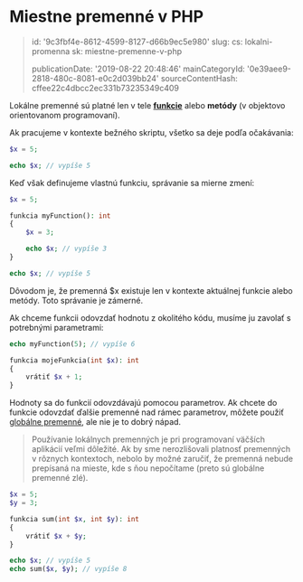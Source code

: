 Miestne premenné v PHP
======================

> id: '9c3fbf4e-8612-4599-8127-d66b9ec5e980'
> slug:
> 	cs: lokalni-promenna
> 	sk: miestne-premenne-v-php
> 
> publicationDate: '2019-08-22 20:48:46'
> mainCategoryId: '0e39aee9-2818-480c-8081-e0c2d039bb24'
> sourceContentHash: cffee22c4dbcc2ec331b73235349c409

Lokálne premenné sú platné len v tele **<a href="/prikazy-a-funkcia">funkcie</a>** alebo **metódy** (v objektovo orientovanom programovaní).

Ak pracujeme v kontexte bežného skriptu, všetko sa deje podľa očakávania:

```php
$x = 5;

echo $x; // vypíše 5
```

Keď však definujeme vlastnú funkciu, správanie sa mierne zmení:

```php
$x = 5;

funkcia myFunction(): int
{
    $x = 3;

    echo $x; // vypíše 3
}

echo $x; // vypíše 5
```


Dôvodom je, že premenná $x existuje len v kontexte aktuálnej funkcie alebo metódy. Toto správanie je zámerné.

Ak chceme funkcii odovzdať hodnotu z okolitého kódu, musíme ju zavolať s potrebnými parametrami:

```php
echo myFunction(5); // vypíše 6

funkcia mojeFunkcia(int $x): int
{
    vrátiť $x + 1;
}
```


Hodnoty sa do funkcií odovzdávajú pomocou parametrov. Ak chcete do funkcie odovzdať ďalšie premenné nad rámec parametrov, môžete použiť <a href="/global-variable">globálne premenné</a>, ale nie je to dobrý nápad.

> Používanie lokálnych premenných je pri programovaní väčších aplikácií veľmi dôležité. Ak by sme nerozlišovali platnosť premenných v rôznych kontextoch, nebolo by možné zaručiť, že premenná nebude prepísaná na mieste, kde s ňou nepočítame (preto sú globálne premenné zlé).

```php
$x = 5;
$y = 3;

funkcia sum(int $x, int $y): int
{
    vrátiť $x + $y;
}

echo $x; // vypíše 5
echo sum($x, $y); // vypíše 8
```
